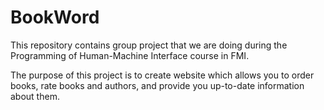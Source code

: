 # BookWord

This repository contains group project that we are doing during the Programming of Human-Machine Interface course in FMI.

The purpose of this project is to create website which allows you to order books, rate books and authors, and provide you up-to-date information about them.
